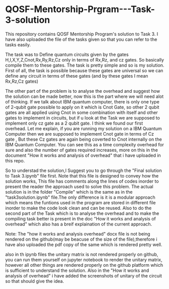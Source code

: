 # QOSF-Mentorship-Prgram---Task-3-solution
This repository contains QOSF Mentorship Program's solution to Task 3. I have also uploaded the file of the tasks given so that you can refer to the tasks easily.

The task was to Define quantum circuits given by the gates H,I,X,Y,Z,Cnot,Rx,Ry,Rz,Cz only in terms of Rx,Rz, and cz gates. So basically compile them to these gates. 
The task is pretty simple and so is my solution.
First of all, the task is possible because these gates are universal so we can define any circuit in terms of these gates (and by these gates I mean  Rx,Rz,Cz gates) 

The other part of the problem is to analyse the overhead and suggest how the solution can be made better, now this is the part where we will need alot of thinking. If we talk about IBM quantum computer, there is only one type of 2-qubit gate possible to apply on it which is Cnot Gate, so other 2 qubit gates are all applied using Cnot in some combination with itself and other gates to implement in circuits, but if u look at the Task we are supposed to implement only cz gate as a 2 qubit gate. I think we found our first overhead. Let me explain, if you are running my solution on a
IBM Quantum Computer then we are supposed to implement Cnot gate in terms of Cz gate , But these Cz gates are again being coverted to Cnot internally on the IBM Quantum Computer. You can see this as a time complexity overhead for sure and also the number of gates required increases, more on this in the document "How it works and analysis of overhead" that i have uploaded in this repo.

So to understad the solution,I Suggest you to go through the "Final solution to Task 3.ipynb" file first. Note that this file is designed to convey how the solution works, This file has comments along the lines of codes inorder to present the reader the approach used to solve this problem. The actual solution is in the folder "Compile" which is the same as in the "task3solution.ipynb" file.The only difference is it is a modular approach which means the funtions used in the program are stored in different file inorder to make the code look clean and can be reused. Also to do the second part of the Task which is to analyse the overhead and to make the compiling task better is present in the doc "How it works and analysis of overhead" which also has a breif explaination of the current approach.


Note: The "how it works and analysis overhead" docx file is not being rendered on the github(may be beacuse of the size of the file),therefore i have also uploaded the pdf copy of the same which is rendered pretty well.

also in th ipynb files the unitary matrix is not rendered properly on github, you can run them yourself on jupyter notebook to render the unitary matrix, however all other things are rendered properly on the github platform which is sufficient to understand the solution. Also in the "How it works and analysis of overhead" i have added the screenshots of unitary of the circuit so that should give the idea.


 
